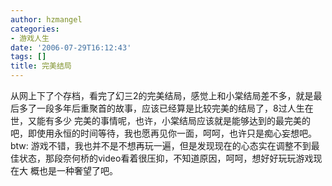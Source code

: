 ```yaml
---
author: hzmangel
categories:
- 游戏人生
date: '2006-07-29T16:12:43'
tags: []
title: 完美结局
---
```

从网上下了个存档，看完了幻三2的完美结局，感觉上和小棠结局差不多，就是最后多了一段多年后重聚首的故事，应该已经算是比较完美的结局了，8过人生在世，又能有多少
完美的事情呢，也许，小棠结局应该就是能够达到的最完美的吧，即使用永恒的时间等待，我也愿再见你一面，呵呵，也许只是痴心妄想吧。  
btw: 游戏不错，我也并不是不想再玩一遍，但是发现现在的心态实在调整不到最佳状态，那段奈何桥的video看着很压抑，不知道原因，呵呵，想好好玩玩游戏现在大
概也是一种奢望了吧。